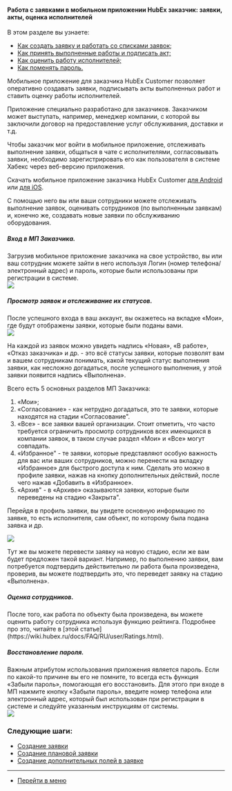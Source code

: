 #### Работа с заявками в мобильном приложении HubEx заказчик: заявки, акты, оценка исполнителей
В этом разделе вы узнаете:
<html>
  <meta charset="utf-8">

 <ul>
       <li><a href="#custapp1">Как создать заявку и работать со списками заявок</a>;</li>
       <li><a href="#custapp2">Как принять выполненные работы и подписать акт;</a></li>
       <li><a href="#custapp3">Как оценить работу исполнителей;</a></li>
       <li><a href="#custapp4">Как поменять пароль.</a></li>
 </ul>
</html>

<p>Мобильное приложение для заказчика HubEx Customer позволяет оперативно создавать заявки, подписывать акты выполненных работ и ставить оценку работы исполнителей.</p>
<p>Приложение специально разработано для заказчиков. Заказчиком может выступать, например, менеджер компании, с которой вы заключили договор на предоставление услуг обслуживания, доставки и т.д.</p>

<p>Чтобы заказчик мог войти в мобильное приложение, отслеживать выполнение заявки, общаться в чате с исполнителями, согласовывать заявки, необходимо зарегистрировать его как пользователя в системе Хабекс через веб-версию приложения.
</p>


<p>Скачать мобильное приложение заказчика HubEx Customer <a href="https://play.google.com/store/apps/details?id=ru.hubex.customer">для Android</a> или <a href="https://apps.apple.com/ru/app/hubex-%D0%B4%D0%BB%D1%8F-%D0%B7%D0%B0%D0%BA%D0%B0%D0%B7%D1%87%D0%B8%D0%BA%D0%B0/id1386631658">для iOS</a>. </p>
 С помощью него вы или ваши сотрудники можете отслеживать выполнение заявок, оценивать сотрудников (по выполненным заявкам) и, конечно же, создавать новые заявки по обслуживанию оборудования.

<h5 id="custapp1">Вход в МП Заказчика.</h5>
Загрузив мобильное приложение заказчика на свое устройство, вы или ваш сотрудник можете зайти в него используя Логин (номер телефона/электронный адрес) и пароль, которые были использованы при регистрации в системе.

<div>
  <img  style="margin: 0 auto; display: block; max-width: 100%;" src="/attachments/images/FAQ/USER/CustomerApp/custapp1.jpg" />
</div>

<h5 id="custapp2">Просмотр заявок и отслеживание их статусов.</h5>
После успешного входа в ваш аккаунт, вы окажетесь на вкладке «Мои», где будут отображены заявки, которые были поданы вами.

<div>
  <img  style="margin: 0 auto; display: block; max-width: 100%;" src="/attachments/images/FAQ/USER/CustomerApp/custapp2.jpg" />
</div>

На каждой из заявок можно увидеть надпись «Новая», «В работе», «Отказ заказчика» и др. - это всё статусы заявки, которые позволят вам и вашем сотрудникам понимать, какой текущий статус выполнения заявки, как несложно догадаться, после успешного выполнения, у этой заявки появится надпись «Выполнена».

Всего есть 5 основных разделов МП Заказчика:
<ol>
<li>«Мои»;</li>
<li>«Согласование» - как нетрудно догадаться, это те заявки, которые находятся на стадии «Согласование".</li>
<li>«Все» - все заявки вашей организации. Стоит отметить, что часто требуется ограничить просмотр сотрудников всех имеющихся в компании заявок, в таком случае раздел «Мои» и «Все» могут совпадать.</li>
<li>«Избранное" - те заявки, которые представляют особую важность для вас или ваших сотрудников, можно перенести на вкладку «Избранное» для быстрого доступа к ним. Сделать это можно в профиле заявки, нажав на кнопку дополнительных действий, после чего нажав «Добавить в «Избранное».</li>
<li>«Архив" - в «Архиве» оказываются заявки, которые были переведены на стадию «Закрыта".</li>
</ol>

Перейдя в профиль заявки, вы увидете основную информацию по заявке, то есть исполнителя, сам объект, по которому была подана заявка и др.

<div>
  <img  style="margin: 0 auto; display: block; max-width: 100%;" src="/attachments/images/FAQ/USER/CustomerApp/custapp3.jpg" />
</div>

Тут же вы можете перевести заявку на новую стадию, если же вам будет предложен такой вариант. Например, по выполнению заявки, вам потребуется подтвердить действительно ли работа была произведена, проверив, вы можете подтвердить это, что переведет заявку на стадию «Выполнена».

<h5 id="custapp3">Оценка сотрудников.</h5>
После того, как работа по объекту была произведена, вы можете оценить работу сотрудника используя функцию рейтинга. Подробнее про это, читайте в [этой статье](https://wiki.hubex.ru/docs/FAQ/RU/user/Ratings.html).

<h5 id="custapp4">Восстановление пароля.</h5>
Важным атрибутом использования приложения является пароль. Если по какой-то причине вы его не помните, то всегда есть функция «Забыли пароль», помогающая его восстановить. Для этого при входе в МП нажмите кнопку «Забыли пароль», введите номер телефона или электронный адрес, который был использован при регистрации в системе и следуйте указанным инструкциям от системы.

<div>
  <img  style="margin: 0 auto; display: block; max-width: 100%;" src="/attachments/images/FAQ/USER/CustomerApp/custapp4.jpg" />
</div>



### Следующие шаги:
- [Создание заявки](./CreatingTicket.md)
- [Создание плановой заявки](./PlannedTickets.md)
- [Создание дополнительных полей в заявке](./AdditionalFields.md)


___
- [Перейти в меню](http://wiki.hubex.ru)
